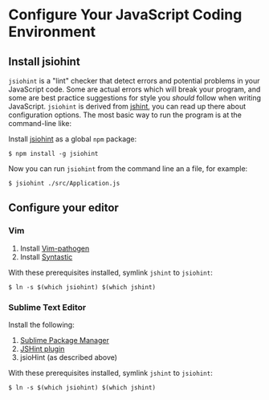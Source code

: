 # Configure Your JavaScript Coding Environment

## Install jsiohint

`jsiohint` is a "lint" checker that detect errors and potential problems in
your JavaScript code. Some are actual errors which will break your
program, and some are best practice suggestions for style you
*should* follow when writing JavaScript. `jsiohint` is derived from
[jshint](http://www.jshint.com), you can read up there about
configuration options. The most basic way to run the program is at the
command-line like:

Install [jsiohint](https://npmjs.org/package/jsiohint) as a
global `npm` package:

~~~
$ npm install -g jsiohint
~~~

Now you can run `jsiohint` from the command line an a file,
for example:

~~~
$ jsiohint ./src/Application.js
~~~


## Configure your editor

### Vim

1. Install [Vim-pathogen](https://github.com/tpope/vim-pathogen)
2. Install [Syntastic](https://github.com/scrooloose/syntastic)

With these prerequisites installed, symlink `jshint` to `jsiohint`:

~~~
$ ln -s $(which jsiohint) $(which jshint)
~~~

### Sublime Text Editor

Install the following:

1. [Sublime Package Manager](http://wbond.net/sublime_packages/package_control/installation)
2. [JSHint plugin](https://github.com/uipoet/sublime-jshint)
3. jsioHint (as described above)


With these prerequisites installed, symlink `jshint` to `jsiohint`:

~~~
$ ln -s $(which jsiohint) $(which jshint)
~~~
